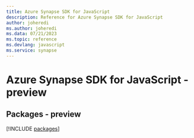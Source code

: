 ```yaml
---
title: Azure Synapse SDK for JavaScript
description: Reference for Azure Synapse SDK for JavaScript
author: joheredi
ms.author: joheredi
ms.data: 07/21/2023
ms.topic: reference
ms.devlang: javascript
ms.service: synapse
---
```

# Azure Synapse SDK for JavaScript - preview
## Packages - preview
[!INCLUDE [packages](synapse-index.md)]